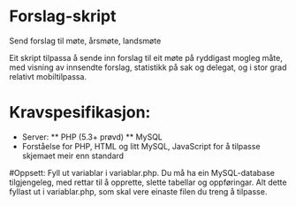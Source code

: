 # Forslag-skript
Send forslag til møte, årsmøte, landsmøte

Eit skript tilpassa å sende inn forslag til eit møte på ryddigast mogleg måte, med visning av innsendte forslag, statistikk på sak og delegat, og i stor grad relativt mobiltilpassa.

# Kravspesifikasjon:
* Server:
** PHP (5.3+ prøvd)
** MySQL
* Forståelse for PHP, HTML og litt MySQL, JavaScript for å tilpasse skjemaet meir enn standard

#Oppsett:
Fyll ut variablar i variablar.php. Du må ha ein MySQL-database tilgjengeleg, med rettar til å opprette, slette tabellar og oppføringar. Alt dette fyllast ut i variablar.php, som skal vere einaste filen du treng å tilpasse.
